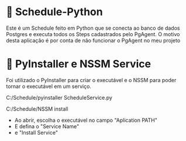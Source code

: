 # 🔰 Schedule-Python
Este é um Schedule feito em Python que se conecta ao banco de dados Postgres e executa todos os Steps cadastrados pelo PgAgent. O motivo desta aplicação é por conta de não funcionar o PgAgent no meu projeto

# 🔰 PyInstaller e NSSM Service

Foi utilizado o PyInstaller para criar o executável e o NSSM para poder tornar o executável em um serviço.

C:/Schedule/pyinstaller ScheduleService.py

C:/Schedule/NSSM install
- Ao abrir, escolha o executável no campo  "Aplication PATH"
- E defina o "Service Name"
- e "Install Service"

